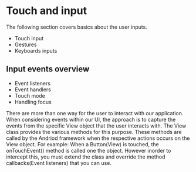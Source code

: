 # Touch and input
The following section covers basics about the user inputs.

- Touch input
- Gestures
- Keyboards inputs

## Input events overview

- Event listeners
- Event handlers
- Touch mode
- Handling focus
    
There are more than one way for the user to interact with our application. When considering events within our UI, the approach is to capture the events from the specific View object that the user interacts with. The View class provides the various methods for this purpose. These methods are called by the Andriod framework when the respective actions occurs on the View object. For example: When a Button(View) is touched, the onTouchEvent() method is called one the object. However inorder to intercept this, you must extend the class and override the method callbacks(Event listeners) that you can use.
  


